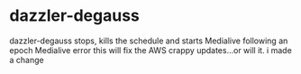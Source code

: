# dazzler-degauss
dazzler-degauss stops, kills the schedule and starts Medialive following an epoch Medialive error 
this will fix the AWS crappy updates...or will it. i made a change